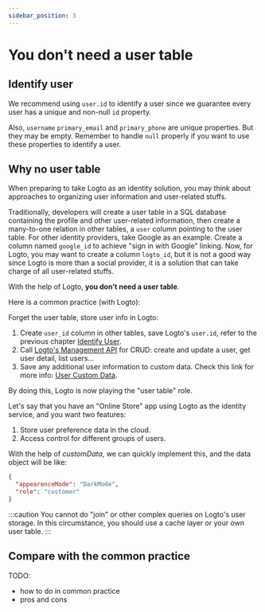 ```yaml
---
sidebar_position: 3
---
```


# You don't need a user table

## Identify user

We recommend using `user.id` to identify a user since we guarantee every user has a unique and non-null `id` property.

Also, `username` `primary_email` and `primary_phone` are unique properties. But they may be empty. Remember to handle `null` properly if you want to use these properties to identify a user.

## Why no user table

When preparing to take Logto as an identity solution, you may think about approaches to organizing user information and user-related stuffs.

Traditionally, developers will create a user table in a SQL database containing the profile and other user-related information, then create a many-to-one relation in other tables, a `user` column pointing to the user table. For other identity providers, take Google as an example. Create a column named `google_id` to achieve "sign in with Google" linking. Now, for Logto, you may want to create a column `logto_id`, but it is not a good way since Logto is more than a social provider, it is a solution that can take charge of all user-related stuffs.

With the help of Logto, **you don't need a user table**.

Here is a common practice (with Logto):

Forget the user table, store user info in Logto:

1. Create `user_id` column in other tables, save Logto's `user.id`, refer to the previous chapter [Identify User](#identify-user).
2. Call [Logto's Management API](./management-api.md) for CRUD: create and update a user, get user detail, list users...
3. Save any additional user information to custom data. Check this link for more info: [User Custom Data](../../references/users/custom-data.md).

By doing this, Logto is now playing the "user table" role.

Let's say that you have an "Online Store" app using Logto as the identity service, and you want two features:

1. Store user preference data in the cloud.
2. Access control for different groups of users.

With the help of _customData_, we can quickly implement this, and the data object will be like:

```json
{
  "appearenceMode": "DarkMode",
  "role": "customer"
}
```

:::caution
You cannot do "join" or other complex queries on Logto's user storage. In this circumstance, you should use a cache layer or your own user table.
:::

## Compare with the common practice

TODO:

- how to do in common practice
- pros and cons
